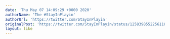 ```yaml
---
date: 'Thu May 07 14:09:29 +0000 2020'
authorName: 'The #StayInPlayin'
authorUrl: 'https://twitter.com/StayInPlayin'
originalPost: 'https://twitter.com/StayInPlayin/status/1258398552256118790'
layout: like
---
```

